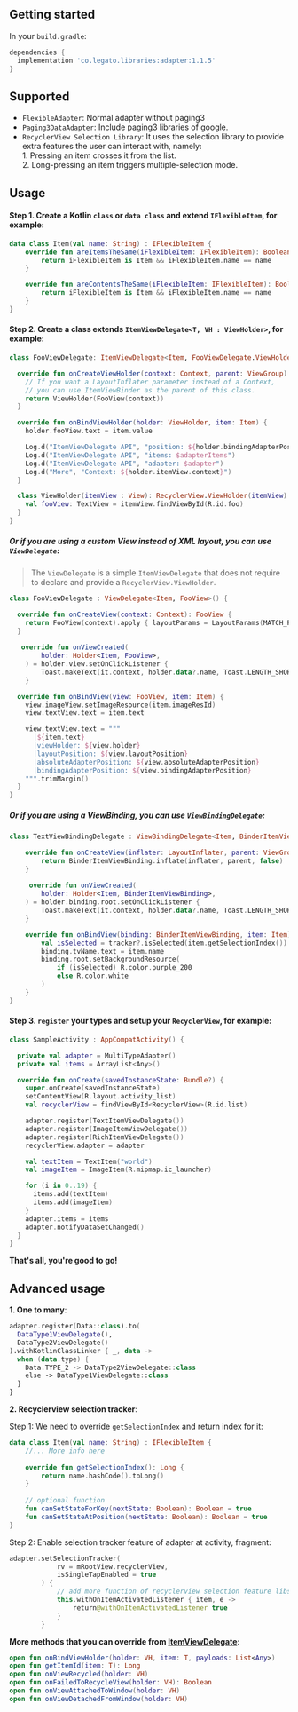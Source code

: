 ## Getting started
In your `build.gradle`:
```groovy
dependencies {
  implementation 'co.legato.libraries:adapter:1.1.5'
}
```

## Supported

- `FlexibleAdapter`: Normal adapter without paging3
- `Paging3DataAdapter`: Include paging3 libraries of google.
- `RecyclerView Selection Library`: It uses the selection library to provide extra features the user can interact with, namely:\
        1. Pressing an item crosses it from the list.\
        2. Long-pressing an item triggers multiple-selection mode.

## Usage
#### Step 1. Create a Kotlin `class` or `data class` and extend `IFlexibleItem`, for example:

```kotlin
data class Item(val name: String) : IFlexibleItem {
    override fun areItemsTheSame(iFlexibleItem: IFlexibleItem): Boolean {
        return iFlexibleItem is Item && iFlexibleItem.name == name
    }

    override fun areContentsTheSame(iFlexibleItem: IFlexibleItem): Boolean {
        return iFlexibleItem is Item && iFlexibleItem.name == name
    }
}
```

#### Step 2. Create a class extends `ItemViewDelegate<T, VH : ViewHolder>`, for example:

```kotlin
class FooViewDelegate: ItemViewDelegate<Item, FooViewDelegate.ViewHolder>() {

  override fun onCreateViewHolder(context: Context, parent: ViewGroup): ViewHolder {
    // If you want a LayoutInflater parameter instead of a Context,
    // you can use ItemViewBinder as the parent of this class.
    return ViewHolder(FooView(context))
  }

  override fun onBindViewHolder(holder: ViewHolder, item: Item) {
    holder.fooView.text = item.value

    Log.d("ItemViewDelegate API", "position: ${holder.bindingAdapterPosition}")
    Log.d("ItemViewDelegate API", "items: $adapterItems")
    Log.d("ItemViewDelegate API", "adapter: $adapter")
    Log.d("More", "Context: ${holder.itemView.context}")
  }

  class ViewHolder(itemView : View): RecyclerView.ViewHolder(itemView) {
    val fooView: TextView = itemView.findViewById(R.id.foo)
  }
}
```

##### Or if you are using a custom View instead of XML layout, you can use `ViewDelegate`:

> The `ViewDelegate` is a simple `ItemViewDelegate` that does not require to declare and provide a `RecyclerView.ViewHolder`.

```kotlin
class FooViewDelegate : ViewDelegate<Item, FooView>() {

  override fun onCreateView(context: Context): FooView {
    return FooView(context).apply { layoutParams = LayoutParams(MATCH_PARENT, WRAP_CONTENT) }
  }
  
   override fun onViewCreated(
        holder: Holder<Item, FooView>,
    ) = holder.view.setOnClickListener {
        Toast.makeText(it.context, holder.data?.name, Toast.LENGTH_SHORT).show()
    }

  override fun onBindView(view: FooView, item: Item) {
    view.imageView.setImageResource(item.imageResId)
    view.textView.text = item.text

    view.textView.text = """
      |${item.text}
      |viewHolder: ${view.holder}
      |layoutPosition: ${view.layoutPosition}
      |absoluteAdapterPosition: ${view.absoluteAdapterPosition}
      |bindingAdapterPosition: ${view.bindingAdapterPosition}
    """.trimMargin()
  }
}
```

##### Or if you are using a  ViewBinding, you can use `ViewBindingDelegate`:
```kotlin
class TextViewBindingDelegate : ViewBindingDelegate<Item, BinderItemViewBinding>() {

    override fun onCreateView(inflater: LayoutInflater, parent: ViewGroup): BinderItemViewBinding {
        return BinderItemViewBinding.inflate(inflater, parent, false)
    }
    
     override fun onViewCreated(
        holder: Holder<Item, BinderItemViewBinding>,
    ) = holder.binding.root.setOnClickListener {
        Toast.makeText(it.context, holder.data?.name, Toast.LENGTH_SHORT).show()
    }

    override fun onBindView(binding: BinderItemViewBinding, item: Item) {
        val isSelected = tracker?.isSelected(item.getSelectionIndex()) ?: false
        binding.tvName.text = item.name
        binding.root.setBackgroundResource(
            if (isSelected) R.color.purple_200
            else R.color.white
        )
    }
}
```

#### Step 3. `register` your types and setup your `RecyclerView`, for example:

```kotlin
class SampleActivity : AppCompatActivity() {

  private val adapter = MultiTypeAdapter()
  private val items = ArrayList<Any>()

  override fun onCreate(savedInstanceState: Bundle?) {
    super.onCreate(savedInstanceState)
    setContentView(R.layout.activity_list)
    val recyclerView = findViewById<RecyclerView>(R.id.list)

    adapter.register(TextItemViewDelegate())
    adapter.register(ImageItemViewDelegate())
    adapter.register(RichItemViewDelegate())
    recyclerView.adapter = adapter

    val textItem = TextItem("world")
    val imageItem = ImageItem(R.mipmap.ic_launcher)

    for (i in 0..19) {
      items.add(textItem)
      items.add(imageItem)
    }
    adapter.items = items
    adapter.notifyDataSetChanged()
  }
}
```

**That's all, you're good to go!**

## Advanced usage 

**1. One to many**:  

```kotlin
adapter.register(Data::class).to(
  DataType1ViewDelegate(),
  DataType2ViewDelegate()
).withKotlinClassLinker { _, data ->
  when (data.type) {
    Data.TYPE_2 -> DataType2ViewDelegate::class
    else -> DataType1ViewDelegate::class
  }
}
```

**2. Recyclerview selection tracker**:  

Step 1: We need to override `getSelectionIndex` and return index for it:
```kotlin
data class Item(val name: String) : IFlexibleItem {
    //... More info here
    
    override fun getSelectionIndex(): Long {
        return name.hashCode().toLong()
    }
    
    // optional function
    fun canSetStateForKey(nextState: Boolean): Boolean = true
    fun canSetStateAtPosition(nextState: Boolean): Boolean = true
}
```

Step 2: Enable selection tracker feature of adapter at activity, fragment:
```kotlin
adapter.setSelectionTracker(
            rv = mRootView.recyclerView,
            isSingleTapEnabled = true
        ) {
            // add more function of recyclerview selection feature libs here.
            this.withOnItemActivatedListener { item, e ->
                return@withOnItemActivatedListener true
            }
        }
```


**More methods that you can override from [ItemViewDelegate](library/src/main/kotlin/me/drakeet/multitype/ItemViewDelegate.kt)**:

```kotlin
open fun onBindViewHolder(holder: VH, item: T, payloads: List<Any>)
open fun getItemId(item: T): Long
open fun onViewRecycled(holder: VH)
open fun onFailedToRecycleView(holder: VH): Boolean
open fun onViewAttachedToWindow(holder: VH)
open fun onViewDetachedFromWindow(holder: VH)
